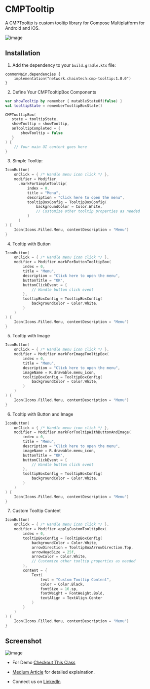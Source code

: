 # CMPTooltip

A CMPTooltip is custom tooltip library for Compose Multiplatform for Android and iOS.

![image]()

## Installation

1. Add the dependency to your `build.gradle.kts` file:

```
commonMain.dependencies {
    implementation("network.chaintech:cmp-tooltip:1.0.0")
}
```

2. Define Your CMPTooltipBox Components

```kotlin
var showTooltip by remember { mutableStateOf(false) }
val tooltipState = rememberTooltipBoxState()

CMPTooltipBox(
   state = tooltipState,
   showTooltip = showTooltip,
   onTooltipCompleted = {
       showTooltip = false
   }
) {
    // Your main UI content goes here
}
```

3. Simple Tooltip:

```kotlin
IconButton(
    onClick = { /* Handle menu icon click */ },
    modifier = Modifier
      .markForSimpleTooltip(
          index = 0,
          title = "Menu",
          description = "Click here to open the menu",
          tooltipBoxConfig = TooltipBoxConfig(
              backgroundColor = Color.White,
              // Customize other tooltip properties as needed
          )
      )
) {
    Icon(Icons.Filled.Menu, contentDescription = "Menu")
}
```

4. Tooltip with Button

```kotlin
IconButton(
    onClick = { /* Handle menu icon click */ },
    modifier = Modifier.markForButtonTooltipBox(
        index = 0,
        title = "Menu",
        description = "Click here to open the menu",
        buttonTitle = "OK",
        buttonClickEvent = {
            // Handle button click event
        },
        tooltipBoxConfig = TooltipBoxConfig(
            backgroundColor = Color.White,
        )
    )
) {
    Icon(Icons.Filled.Menu, contentDescription = "Menu")
}
```

5. Tooltip with Image

```kotlin
IconButton(
    onClick = { /* Handle menu icon click */ },
    modifier = Modifier.markForImageTooltipBox(
        index = 0,
        title = "Menu",
        description = "Click here to open the menu",
        imageName = R.drawable.menu_icon,
        tooltipBoxConfig = TooltipBoxConfig(
            backgroundColor = Color.White,
        )
    )
) {
    Icon(Icons.Filled.Menu, contentDescription = "Menu")
}
```

6. Tooltip with Button and Image

```kotlin
IconButton(
    onClick = { /* Handle menu icon click */ },
    modifier = Modifier.markForTooltipWithButtonAndImage(
        index = 0,
        title = "Menu",
        description = "Click here to open the menu",
        imageName = R.drawable.menu_icon,
        buttonTitle = "OK",
        buttonClickEvent = {
            // Handle button click event
        },
        tooltipBoxConfig = TooltipBoxConfig(
            backgroundColor = Color.White,
        )
    )
) {
    Icon(Icons.Filled.Menu, contentDescription = "Menu")
}
```

7. Custom Tooltip Content

```kotlin
IconButton(
    onClick = { /* Handle menu icon click */ },
    modifier = Modifier.applyCustomTooltipBox(
        index = 0,
        tooltipBoxConfig = TooltipBoxConfig(
            backgroundColor = Color.White,
            arrowDirection = TooltipBoxArrowDirection.Top,
            arrowHeadSize = 25f,
            arrowColor = Color.White,
            // Customize other tooltip properties as needed
        ),
        content = {
            Text(
                text = "Custom Tooltip Content",
                color = Color.Black,
                fontSize = 16.sp,
                fontWeight = FontWeight.Bold,
                textAlign = TextAlign.Center
            )
        }
    )
) {
    Icon(Icons.Filled.Menu, contentDescription = "Menu")
}
```

## Screenshot

![image]()

- For Demo [Checkout This Class]()

- [Medium Article](https://medium.com/@manishdabhi1223_25861/15b68aa04ff4) for detailed explaination.

- Connect us on [LinkedIn](https://www.linkedin.com/showcase/mobile-innovation-network)

